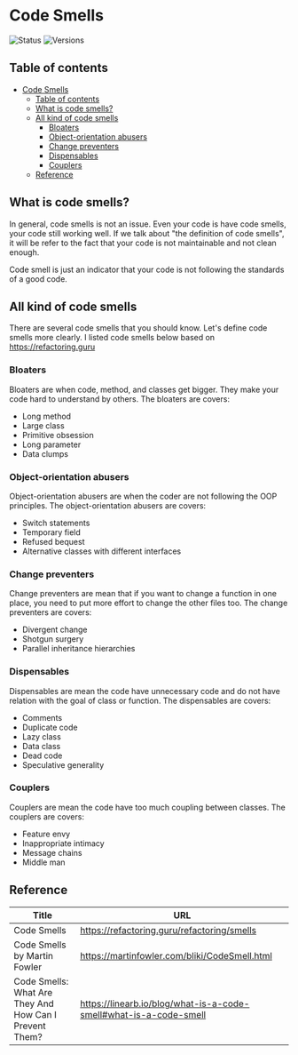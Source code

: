 # Code Smells

![Status](https://badgen.net/badge/status/completed/green) ![Versions](https://badgen.net/badge/version/v1.0.0/cyan)

## Table of contents

- [Code Smells](#code-smells)
  - [Table of contents](#table-of-contents)
  - [What is code smells?](#what-is-code-smells)
  - [All kind of code smells](#all-kind-of-code-smells)
    - [Bloaters](#bloaters)
    - [Object-orientation abusers](#object-orientation-abusers)
    - [Change preventers](#change-preventers)
    - [Dispensables](#dispensables)
    - [Couplers](#couplers)
  - [Reference](#reference)

## What is code smells?

In general, code smells is not an issue. Even your code is have code smells, your code still working well. If we talk about "the definition of code smells", it will be refer to the fact that your code is not maintainable and not clean enough.

Code smell is just an indicator that your code is not following the standards of a good code.

## All kind of code smells

There are several code smells that you should know. Let's define code smells more clearly. I listed code smells below based on <https://refactoring.guru>

### Bloaters

Bloaters are when code, method, and classes get bigger. They make your code hard to understand by others. The bloaters are covers:

- Long method
- Large class
- Primitive obsession
- Long parameter
- Data clumps

### Object-orientation abusers

Object-orientation abusers are when the coder are not following the OOP principles. The object-orientation abusers are covers:

- Switch statements
- Temporary field
- Refused bequest
- Alternative classes with different interfaces

### Change preventers

Change preventers are mean that if you want to change a function in one place, you need to put more effort to change the other files too. The change preventers are covers:

- Divergent change
- Shotgun surgery
- Parallel inheritance hierarchies

### Dispensables

Dispensables are mean the code have unnecessary code and do not have relation with the goal of class or function. The dispensables are covers:

- Comments
- Duplicate code
- Lazy class
- Data class
- Dead code
- Speculative generality

### Couplers

Couplers are mean the code have too much coupling between classes. The couplers are covers:

- Feature envy
- Inappropriate intimacy
- Message chains
- Middle man

## Reference

Title | URL
---|---
Code Smells | <https://refactoring.guru/refactoring/smells>
Code Smells by Martin Fowler | <https://martinfowler.com/bliki/CodeSmell.html>
Code Smells: What Are They And How Can I Prevent Them? | <https://linearb.io/blog/what-is-a-code-smell#what-is-a-code-smell>
